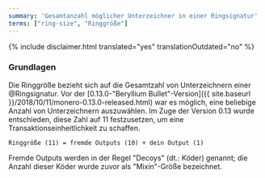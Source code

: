 ```yaml
---
summary: 'Gesamtanzahl möglicher Unterzeichner in einer Ringsignatur'
terms: ["ring-size", "Ringgröße"]
---
```


{% include disclaimer.html translated="yes" translationOutdated="no" %}

### Grundlagen

Die Ringgröße bezieht sich auf die Gesamtzahl von Unterzeichnern einer
@Ringsignatur. Vor der [0.13.0-"Beryllium Bullet"-Version]({{ site.baseurl
}}/2018/10/11/monero-0.13.0-released.html) war es möglich, eine beliebige
Anzahl von Unterzeichnern auszuwählen. Im Zuge der Version 0.13 wurde
entschieden, diese Zahl auf 11 festzusetzen, um eine
Transaktionseinheitlichkeit zu schaffen.

`Ringgröße (11) = fremde Outputs (10) + dein Output (1)`

Fremde Outputs werden in der Regel "Decoys" (dt.: Köder) genannt; die Anzahl
dieser Köder wurde zuvor als "Mixin"-Größe bezeichnet.
